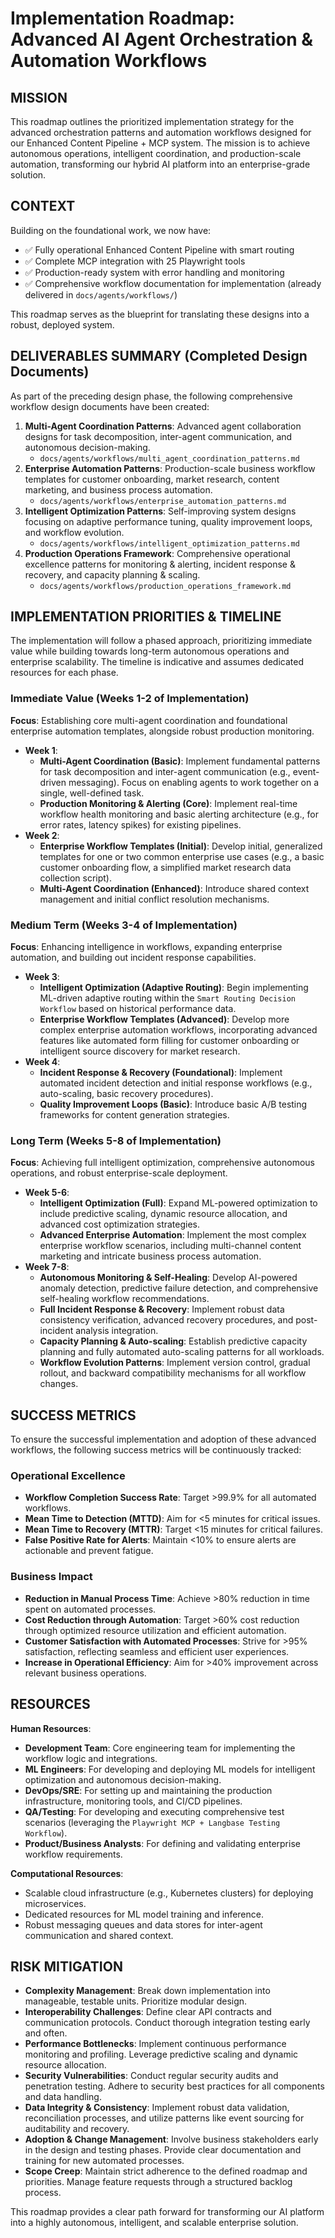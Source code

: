 # Implementation Roadmap: Advanced AI Agent Orchestration & Automation Workflows

## MISSION

This roadmap outlines the prioritized implementation strategy for the advanced orchestration patterns and automation workflows designed for our Enhanced Content Pipeline + MCP system. The mission is to achieve autonomous operations, intelligent coordination, and production-scale automation, transforming our hybrid AI platform into an enterprise-grade solution.

## CONTEXT

Building on the foundational work, we now have:
-   ✅ Fully operational Enhanced Content Pipeline with smart routing
-   ✅ Complete MCP integration with 25 Playwright tools
-   ✅ Production-ready system with error handling and monitoring
-   ✅ Comprehensive workflow documentation for implementation (already delivered in `docs/agents/workflows/`)

This roadmap serves as the blueprint for translating these designs into a robust, deployed system.

## DELIVERABLES SUMMARY (Completed Design Documents)

As part of the preceding design phase, the following comprehensive workflow design documents have been created:

1.  **Multi-Agent Coordination Patterns**: Advanced agent collaboration designs for task decomposition, inter-agent communication, and autonomous decision-making.
    *   `docs/agents/workflows/multi_agent_coordination_patterns.md`
2.  **Enterprise Automation Patterns**: Production-scale business workflow templates for customer onboarding, market research, content marketing, and business process automation.
    *   `docs/agents/workflows/enterprise_automation_patterns.md`
3.  **Intelligent Optimization Patterns**: Self-improving system designs focusing on adaptive performance tuning, quality improvement loops, and workflow evolution.
    *   `docs/agents/workflows/intelligent_optimization_patterns.md`
4.  **Production Operations Framework**: Comprehensive operational excellence patterns for monitoring & alerting, incident response & recovery, and capacity planning & scaling.
    *   `docs/agents/workflows/production_operations_framework.md`

## IMPLEMENTATION PRIORITIES & TIMELINE

The implementation will follow a phased approach, prioritizing immediate value while building towards long-term autonomous operations and enterprise scalability. The timeline is indicative and assumes dedicated resources for each phase.

### **Immediate Value (Weeks 1-2 of Implementation)**

**Focus**: Establishing core multi-agent coordination and foundational enterprise automation templates, alongside robust production monitoring.

*   **Week 1**: 
    *   **Multi-Agent Coordination (Basic)**: Implement fundamental patterns for task decomposition and inter-agent communication (e.g., event-driven messaging). Focus on enabling agents to work together on a single, well-defined task.
    *   **Production Monitoring & Alerting (Core)**: Implement real-time workflow health monitoring and basic alerting architecture (e.g., for error rates, latency spikes) for existing pipelines.
*   **Week 2**: 
    *   **Enterprise Workflow Templates (Initial)**: Develop initial, generalized templates for one or two common enterprise use cases (e.g., a basic customer onboarding flow, a simplified market research data collection script).
    *   **Multi-Agent Coordination (Enhanced)**: Introduce shared context management and initial conflict resolution mechanisms.

### **Medium Term (Weeks 3-4 of Implementation)**

**Focus**: Enhancing intelligence in workflows, expanding enterprise automation, and building out incident response capabilities.

*   **Week 3**: 
    *   **Intelligent Optimization (Adaptive Routing)**: Begin implementing ML-driven adaptive routing within the `Smart Routing Decision Workflow` based on historical performance data.
    *   **Enterprise Workflow Templates (Advanced)**: Develop more complex enterprise automation workflows, incorporating advanced features like automated form filling for customer onboarding or intelligent source discovery for market research.
*   **Week 4**: 
    *   **Incident Response & Recovery (Foundational)**: Implement automated incident detection and initial response workflows (e.g., auto-scaling, basic recovery procedures).
    *   **Quality Improvement Loops (Basic)**: Introduce basic A/B testing frameworks for content generation strategies.

### **Long Term (Weeks 5-8 of Implementation)**

**Focus**: Achieving full intelligent optimization, comprehensive autonomous operations, and robust enterprise-scale deployment.

*   **Week 5-6**: 
    *   **Intelligent Optimization (Full)**: Expand ML-powered optimization to include predictive scaling, dynamic resource allocation, and advanced cost optimization strategies.
    *   **Advanced Enterprise Automation**: Implement the most complex enterprise workflow scenarios, including multi-channel content marketing and intricate business process automation.
*   **Week 7-8**: 
    *   **Autonomous Monitoring & Self-Healing**: Develop AI-powered anomaly detection, predictive failure detection, and comprehensive self-healing workflow recommendations.
    *   **Full Incident Response & Recovery**: Implement robust data consistency verification, advanced recovery procedures, and post-incident analysis integration.
    *   **Capacity Planning & Auto-scaling**: Establish predictive capacity planning and fully automated auto-scaling patterns for all workloads.
    *   **Workflow Evolution Patterns**: Implement version control, gradual rollout, and backward compatibility mechanisms for all workflow changes.

## SUCCESS METRICS

To ensure the successful implementation and adoption of these advanced workflows, the following success metrics will be continuously tracked:

### **Operational Excellence**
*   **Workflow Completion Success Rate**: Target >99.9% for all automated workflows.
*   **Mean Time to Detection (MTTD)**: Aim for <5 minutes for critical issues.
*   **Mean Time to Recovery (MTTR)**: Target <15 minutes for critical failures.
*   **False Positive Rate for Alerts**: Maintain <10% to ensure alerts are actionable and prevent fatigue.

### **Business Impact**
*   **Reduction in Manual Process Time**: Achieve >80% reduction in time spent on automated processes.
*   **Cost Reduction through Automation**: Target >60% cost reduction through optimized resource utilization and efficient automation.
*   **Customer Satisfaction with Automated Processes**: Strive for >95% satisfaction, reflecting seamless and efficient user experiences.
*   **Increase in Operational Efficiency**: Aim for >40% improvement across relevant business operations.

## RESOURCES

**Human Resources**: 
*   **Development Team**: Core engineering team for implementing the workflow logic and integrations.
*   **ML Engineers**: For developing and deploying ML models for intelligent optimization and autonomous decision-making.
*   **DevOps/SRE**: For setting up and maintaining the production infrastructure, monitoring tools, and CI/CD pipelines.
*   **QA/Testing**: For developing and executing comprehensive test scenarios (leveraging the `Playwright MCP + Langbase Testing Workflow`).
*   **Product/Business Analysts**: For defining and validating enterprise workflow requirements.

**Computational Resources**: 
*   Scalable cloud infrastructure (e.g., Kubernetes clusters) for deploying microservices.
*   Dedicated resources for ML model training and inference.
*   Robust messaging queues and data stores for inter-agent communication and shared context.

## RISK MITIGATION

*   **Complexity Management**: Break down implementation into manageable, testable units. Prioritize modular design.
*   **Interoperability Challenges**: Define clear API contracts and communication protocols. Conduct thorough integration testing early and often.
*   **Performance Bottlenecks**: Implement continuous performance monitoring and profiling. Leverage predictive scaling and dynamic resource allocation.
*   **Security Vulnerabilities**: Conduct regular security audits and penetration testing. Adhere to security best practices for all components and data handling.
*   **Data Integrity & Consistency**: Implement robust data validation, reconciliation processes, and utilize patterns like event sourcing for auditability and recovery.
*   **Adoption & Change Management**: Involve business stakeholders early in the design and testing phases. Provide clear documentation and training for new automated processes.
*   **Scope Creep**: Maintain strict adherence to the defined roadmap and priorities. Manage feature requests through a structured backlog process.

This roadmap provides a clear path forward for transforming our AI platform into a highly autonomous, intelligent, and scalable enterprise solution.
